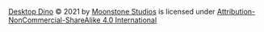 [Desktop Dino](https://github.com/MoonstoneStudios/Desktop-Dino) © 2021 by [Moonstone Studios](https://github.com/MoonstoneStudios) is licensed under [Attribution-NonCommercial-ShareAlike 4.0 International](http://creativecommons.org/licenses/by-nc-sa/4.0/?ref=chooser-v1)
